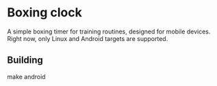 # Boxing clock
A simple boxing timer for training routines, designed for mobile
devices. Right now, only Linux and Android targets are supported.

## Building
make android
